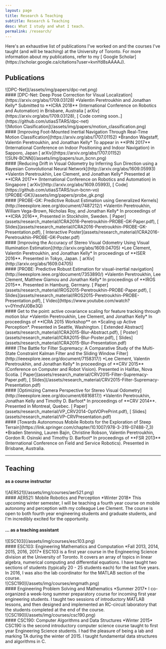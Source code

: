 ```yaml
---
layout: page
title: Research & Teaching
subtitle: Research & Teaching
desc: What I study and what I teach.
permalink: /research/
---
```


<div class="pretty-links">

<div class="lead lead-about">Here's an exhaustive list of publications I've worked on and the courses I've taught (and will be teaching) at the University of Toronto. For more information about my publications, refer to my [<i class="fa fa-flask"></i>
 Google Scholar](https://scholar.google.ca/citations?user=kvnYd8sAAAAJ).
</div>


## Publications
<div class="grid">
<div class="unit one-third pub_img">
![DPC-Net](/assets/img/papers/dpc-net.png)
</div>
<div class="unit two-thirds">
#### [DPC-Net: Deep Pose Correction for Visual Localization](https://arxiv.org/abs/1709.03128)
*Valentin Peretroukhin and Jonathan Kelly*  
Submitted to **ICRA 2018** (International Conference on Robotics and Automation) in Brisbane, Australia  
[<i class="fa fa-newspaper-o"></i> arXiv](https://arxiv.org/abs/1709.03128), [<i class="fa fa-github-square"></i> Code coming soon..](https://github.com/utiasSTARS/dpc-net)
</div>
</div>

<div class="grid">
<div class="unit one-third pub_img">
![Motion Clasification](/assets/img/papers/motion_classification.png)
</div>
<div class="unit two-thirds">
#### [Improving Foot-Mounted Inertial Navigation Through Real-Time Motion Classification](https://arxiv.org/abs/1707.01152)
*Brandon Wagstaff, Valentin Peretroukhin, and Jonathan Kelly*  
To appear in **IPIN 2017** (International Conference on Indoor Positioning and Indoor Navigation) in Sapporo, Japan  
[<i class="fa fa-newspaper-o"></i> arXiv](https://arxiv.org/abs/1707.01152)
</div>
</div>



<div class="grid">
<div class="unit one-third pub_img">
![SUN-BCNN](/assets/img/papers/sun_bcnn.png)
</div>
<div class="unit two-thirds">
#### [Reducing Drift in Visual Odometry by Inferring Sun Direction using a Bayesian Convolutional Neural Network](http://arxiv.org/abs/1609.05993)
*Valentin Peretroukhin, Lee Clement, and Jonathan Kelly*  
Presented at **ICRA 2017** (International Conference on Robotics and Automation) in Singapore  
[<i class="fa fa-newspaper-o"></i> arXiv](http://arxiv.org/abs/1609.05993), [<i class="fa fa-github-square"></i> Code](https://github.com/utiasSTARS/sun-bcnn-vo)
</div>
</div>


<div class="grid">
<div class="unit one-third pub_img">
![PROBE-GK](/assets/img/papers/probe_gk.png)
</div>
<div class="unit two-thirds">
#### [PROBE-GK: Predictive Robust Estimation using Generalized Kernels](http://ieeexplore.ieee.org/document/7487212/)
*Valentin Peretroukhin, William Vega-Brown, Nicholas Roy, and Jonathan Kelly*  
In proceedings of **ICRA 2016**, Presented in Stockholm, Sweden.  
[<i class="fa fa-file-text-o"></i> Paper](assets/research_material/ICRA2016-Peretroukhin-PROBE-GK-Paper.pdf), [<i class="fa fa-desktop"></i> Slides](assets/research_material/ICRA2016-Peretroukhin-PROBE-GK-Presentation.pdf), [<i class="fa fa-picture-o"></i> Interactive Poster](assets/research_material/ICRA2016-Peretroukhin-PROBE-GK-Poster.pdf)  
</div>
</div>

<div class="grid">
<div class="unit whole">
#### [Improving the Accuracy of Stereo Visual Odometry Using Visual Illumination Estimation](http://arxiv.org/abs/1609.04705)
*Lee Clement, Valentin Peretroukhin, and Jonathan Kelly*  
In proceedings of **ISER 2016**. Presented in Tokyo, Japan.  
[<i class="fa fa-newspaper-o"></i> arXiv](http://arxiv.org/abs/1609.04705)
</div>
</div>

<div class="grid">
<div class="unit whole">
#### [PROBE: Predictive Robust Estimation for visual-inertial navigation](http://ieeexplore.ieee.org/document/7353890/)
*Valentin Peretroukhin, Lee Clement, Matthew Giamou and Jonathan Kelly*  
In proceedings of **IROS 2015**. Presented in Hamburg, Germany.  
[<i class="fa fa-file-text-o"></i> Paper](assets/research_material/IROS2015-Peretroukhin-PROBE-Paper.pdf), [<i class="fa fa-desktop"></i> Slides](assets/research_material/IROS2015-Peretroukhin-PROBE-Presentation.pdf), [<i class="fa fa-video-camera"></i> Video](https://www.youtube.com/watch?v=0YmdVJ0Be3Q)
</div>
</div>

<div class="grid">
<div class="unit whole">
#### Get to the point: active covariance scaling for feature tracking through motion blur
*Valentin Peretroukhin, Lee Clement, and Jonathan Kelly*  
In proceedings of **ICRA 2015 Workshop** on *Scaling up Active Perception*. Presented in Seattle, Washington.  
[<i class="fa fa-file-text-o"></i> Extended Abstract](assets/research_material/ICRA2015-Blur-Abstract.pdf), [ <i class="fa fa-picture-o"></i> Poster](assets/research_material/ICRA2015-Blur-Poster.pdf), [<i class="fa fa-desktop"></i> Slides](assets/research_material/ICRA2015-Blur-Presentation.pdf)
</div>
</div>

<div class="grid">
<div class="unit whole">
#### [The Battle for Filter Supremacy: A Comparative Study of the Multi-State Constraint Kalman Filter and the Sliding Window Filter](http://ieeexplore.ieee.org/document/7158317/)
*Lee Clement, Valentin Peretroukhin, and Jonathan Kelly*  
In proceedings of **CRV 2015** (Conference on Computer and Robot Vision). Presented in Halifax, Nova Scotia.  
[<i class="fa fa-file-text-o"></i> Paper](assets/research_material/CRV2015-Filter-Supremacy-Paper.pdf), [<i class="fa fa-desktop"></i> Slides](/assets/research_material/CRV2015-Filter-Supremacy-Presentation.pdf)
</div>
</div>

<div class="grid">
<div class="unit whole">
#### [Optimizing Camera Perspective for Stereo Visual Odometry](http://ieeexplore.ieee.org/document/6816817/)
*Valentin Peretroukhin, Jonathan Kelly and Timothy D. Barfoot*  
In proceedings of **CRV 2014**. Presented in Montreal, Quebec.  
[<i class="fa fa-file-text-o"></i> Paper](assets/research_material/VP_CRV2014-OptVOPrePrint.pdf), [<i class="fa fa-desktop"></i> Slides](assets/research_material/VP-CRVPresentation.pdf)
</div>
</div>

<div class="grid">
<div class="unit whole">
#### [Towards Autonomous Mobile Robots for the Exploration of Steep Terrain](https://link.springer.com/chapter/10.1007/978-3-319-07488-7_3)
*Braden Stenning, Lauren Bajin, Christine Robson, Valentin Peretroukhin, Gordon R. Osinski and Timothy D. Barfoot*  
In proceedings of **FSR 2013** (International Conference on Field and Service Robotics). Presented in Brisbane, Australia.  
</div>
</div>

---
## Teaching
#### as a course instructor

<div class="grid">
<div class="unit one-third teaching_img">
![AER521](/assets/img/courses/aer521.png)
</div>
<div class="unit two-thirds">
#### AER521: Mobile Robotics and Perception
*Winter 2018*   
This upcoming winter semester, I will be teaching a fourth year course on mobile autonomy and perception with my colleague Lee Clement. The course is open to both fourth year engineering students and graduate students, and I'm incredibly excited for the opportunity.
</div>
</div>

#### ... as a teaching assistant

<div class="grid">
<div class="unit one-third teaching_img">
![ESC103](/assets/img/courses/esc103.png)
</div>
<div class="unit two-thirds">
#### ESC103: Engineering Mathematics and Computation  
*Fall 2013, 2014, 2015, 2016, 2017*  
ESC103 is a first year course in the Engineering Science division at the University of Toronto. It covers an array of topics in linear algebra, numerical computing and differential equations. I have taught two sections of students (typically 20 - 25 students each) for the last five years. In 2016, I was also the lab coordinator for the MATLAB section of the course.
</div>
</div>

<div class="grid">
<div class="unit one-third teaching_img">
![CSC190](/assets/img/courses/engmath.png)
</div>
<div class="unit two-thirds">
#### Engineering Problem Solving and Mathematics
*Summer 2017*   
I co-organized a week-long summer preparatory course for incoming first year engineering students. I taught two sessions of introductory MATLAB lessons, and then designed and implemented an RC-circuit laboratory that the students completed at the end of the course.
</div>
</div>

<div class="grid">
<div class="unit one-third teaching_img">
![CSC190](/assets/img/courses/csc190.png)
</div>
<div class="unit two-thirds">
#### CSC190: Computer Algorithms and Data Structures  
*Winter 2015*   
CSC190 is the second introductory computer science course taught to first year Engineering Science students. I had the pleasure of being a lab and marking TA during the winter of 2015. I taught fundamental data structures and algorithms in C.
</div>
</div>

</div> <!-- pretty_links -->


